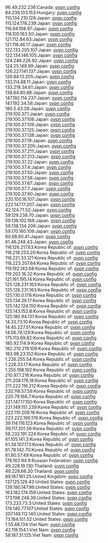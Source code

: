 96.49.232.236:Canada: [ovpn config](vpn/96_49_232_236.ovpn)  
84.236.103.153:Hungary: [ovpn config](vpn/84_236_103_153.ovpn)  
110.134.210.128:Japan: [ovpn config](vpn/110_134_210_128.ovpn)  
115.124.178.239:Japan: [ovpn config](vpn/115_124_178_239.ovpn)  
116.94.198.97:Japan: [ovpn config](vpn/116_94_198_97.ovpn)  
118.105.163.50:Japan: [ovpn config](vpn/118_105_163_50.ovpn)  
121.112.84.63:Japan: [ovpn config](vpn/121_112_84_63.ovpn)  
121.116.46.17:Japan: [ovpn config](vpn/121_116_46_17.ovpn)  
122.133.205.107:Japan: [ovpn config](vpn/122_133_205_107.ovpn)  
122.134.146.105:Japan: [ovpn config](vpn/122_134_146_105.ovpn)  
124.246.226.92:Japan: [ovpn config](vpn/124_246_226_92.ovpn)  
124.25.148.99:Japan: [ovpn config](vpn/124_25_148_99.ovpn)  
126.227.141.137:Japan: [ovpn config](vpn/126_227_141_137.ovpn)  
126.84.13.205:Japan: [ovpn config](vpn/126_84_13_205.ovpn)  
133.114.88.11:Japan: [ovpn config](vpn/133_114_88_11.ovpn)  
133.218.34.61:Japan: [ovpn config](vpn/133_218_34_61.ovpn)  
138.64.80.88:Japan: [ovpn config](vpn/138_64_80_88.ovpn)  
147.192.114.237:Japan: [ovpn config](vpn/147_192_114_237.ovpn)  
147.192.34.58:Japan: [ovpn config](vpn/147_192_34_58.ovpn)  
180.5.43.28:Japan: [ovpn config](vpn/180_5_43_28.ovpn)  
219.100.37.1:Japan: [ovpn config](vpn/219_100_37_1.ovpn)  
219.100.37.108:Japan: [ovpn config](vpn/219_100_37_108.ovpn)  
219.100.37.109:Japan: [ovpn config](vpn/219_100_37_109.ovpn)  
219.100.37.125:Japan: [ovpn config](vpn/219_100_37_125.ovpn)  
219.100.37.138:Japan: [ovpn config](vpn/219_100_37_138.ovpn)  
219.100.37.19:Japan: [ovpn config](vpn/219_100_37_19.ovpn)  
219.100.37.205:Japan: [ovpn config](vpn/219_100_37_205.ovpn)  
219.100.37.211:Japan: [ovpn config](vpn/219_100_37_211.ovpn)  
219.100.37.213:Japan: [ovpn config](vpn/219_100_37_213.ovpn)  
219.100.37.22:Japan: [ovpn config](vpn/219_100_37_22.ovpn)  
219.100.37.4:Japan: [ovpn config](vpn/219_100_37_4.ovpn)  
219.100.37.50:Japan: [ovpn config](vpn/219_100_37_50.ovpn)  
219.100.37.58:Japan: [ovpn config](vpn/219_100_37_58.ovpn)  
219.100.37.67:Japan: [ovpn config](vpn/219_100_37_67.ovpn)  
219.100.37.7:Japan: [ovpn config](vpn/219_100_37_7.ovpn)  
219.100.37.90:Japan: [ovpn config](vpn/219_100_37_90.ovpn)  
220.100.16.107:Japan: [ovpn config](vpn/220_100_16_107.ovpn)  
222.147.17.207:Japan: [ovpn config](vpn/222_147_17_207.ovpn)  
42.124.71.52:Japan: [ovpn config](vpn/42_124_71_52.ovpn)  
59.129.238.70:Japan: [ovpn config](vpn/59_129_238_70.ovpn)  
59.138.102.168:Japan: [ovpn config](vpn/59_138_102_168.ovpn)  
59.138.134.206:Japan: [ovpn config](vpn/59_138_134_206.ovpn)  
59.170.160.109:Japan: [ovpn config](vpn/59_170_160_109.ovpn)  
60.68.60.41:Japan: [ovpn config](vpn/60_68_60_41.ovpn)  
61.46.248.43:Japan: [ovpn config](vpn/61_46_248_43.ovpn)  
116.126.217.63:Korea Republic of: [ovpn config](vpn/116_126_217_63.ovpn)  
118.218.253.20:Korea Republic of: [ovpn config](vpn/118_218_253_20.ovpn)  
118.221.33.121:Korea Republic of: [ovpn config](vpn/118_221_33_121.ovpn)  
118.223.207.64:Korea Republic of: [ovpn config](vpn/118_223_207_64.ovpn)  
119.192.143.68:Korea Republic of: [ovpn config](vpn/119_192_143_68.ovpn)  
119.202.16.32:Korea Republic of: [ovpn config](vpn/119_202_16_32.ovpn)  
121.161.195.14:Korea Republic of: [ovpn config](vpn/121_161_195_14.ovpn)  
125.128.231.163:Korea Republic of: [ovpn config](vpn/125_128_231_163.ovpn)  
125.128.231.163:Korea Republic of: [ovpn config](vpn/125_128_231_163.ovpn)  
125.130.0.178:Korea Republic of: [ovpn config](vpn/125_130_0_178.ovpn)  
125.134.26.17:Korea Republic of: [ovpn config](vpn/125_134_26_17.ovpn)  
125.142.124.150:Korea Republic of: [ovpn config](vpn/125_142_124_150.ovpn)  
125.143.152.8:Korea Republic of: [ovpn config](vpn/125_143_152_8.ovpn)  
125.180.94.131:Korea Republic of: [ovpn config](vpn/125_180_94_131.ovpn)  
14.33.73.10:Korea Republic of: [ovpn config](vpn/14_33_73_10.ovpn)  
14.45.227.51:Korea Republic of: [ovpn config](vpn/14_45_227_51.ovpn)  
14.56.78.129:Korea Republic of: [ovpn config](vpn/14_56_78_129.ovpn)  
175.113.69.82:Korea Republic of: [ovpn config](vpn/175_113_69_82.ovpn)  
180.92.114.9:Korea Republic of: [ovpn config](vpn/180_92_114_9.ovpn)  
182.210.219.109:Korea Republic of: [ovpn config](vpn/182_210_219_109.ovpn)  
183.98.23.102:Korea Republic of: [ovpn config](vpn/183_98_23_102.ovpn)  
1.226.255.54:Korea Republic of: [ovpn config](vpn/1_226_255_54.ovpn)  
1.228.33.17:Korea Republic of: [ovpn config](vpn/1_228_33_17.ovpn)  
1.255.198.192:Korea Republic of: [ovpn config](vpn/1_255_198_192.ovpn)  
210.97.1.216:Korea Republic of: [ovpn config](vpn/210_97_1_216.ovpn)  
211.208.176.18:Korea Republic of: [ovpn config](vpn/211_208_176_18.ovpn)  
211.222.116.212:Korea Republic of: [ovpn config](vpn/211_222_116_212.ovpn)  
220.116.57.59:Korea Republic of: [ovpn config](vpn/220_116_57_59.ovpn)  
220.79.168.7:Korea Republic of: [ovpn config](vpn/220_79_168_7.ovpn)  
221.147.17.150:Korea Republic of: [ovpn config](vpn/221_147_17_150.ovpn)  
221.149.151.239:Korea Republic of: [ovpn config](vpn/221_149_151_239.ovpn)  
222.110.208.18:Korea Republic of: [ovpn config](vpn/222_110_208_18.ovpn)  
223.222.190.176:Korea Republic of: [ovpn config](vpn/223_222_190_176.ovpn)  
39.114.116.123:Korea Republic of: [ovpn config](vpn/39_114_116_123.ovpn)  
39.117.201.56:Korea Republic of: [ovpn config](vpn/39_117_201_56.ovpn)  
58.232.191.224:Korea Republic of: [ovpn config](vpn/58_232_191_224.ovpn)  
61.105.141.3:Korea Republic of: [ovpn config](vpn/61_105_141_3.ovpn)  
61.38.107.173:Korea Republic of: [ovpn config](vpn/61_38_107_173.ovpn)  
61.78.142.70:Korea Republic of: [ovpn config](vpn/61_78_142_70.ovpn)  
61.80.57.49:Korea Republic of: [ovpn config](vpn/61_80_57_49.ovpn)  
178.163.94.9:Russian Federation: [ovpn config](vpn/178_163_94_9.ovpn)  
49.228.19.130:Thailand: [ovpn config](vpn/49_228_19_130.ovpn)  
49.228.66.30:Thailand: [ovpn config](vpn/49_228_66_30.ovpn)  
89.187.161.25:United Kingdom: [ovpn config](vpn/89_187_161_25.ovpn)  
137.125.129.43:United States: [ovpn config](vpn/137_125_129_43.ovpn)  
139.180.147.96:United States: [ovpn config](vpn/139_180_147_96.ovpn)  
163.182.174.159:United States: [ovpn config](vpn/163_182_174_159.ovpn)  
173.198.248.39:United States: [ovpn config](vpn/173_198_248_39.ovpn)  
173.233.73.3:United States: [ovpn config](vpn/173_233_73_3.ovpn)  
174.140.77.107:United States: [ovpn config](vpn/174_140_77_107.ovpn)  
207.148.112.140:United States: [ovpn config](vpn/207_148_112_140.ovpn)  
73.164.101.52:United States: [ovpn config](vpn/73_164_101_52.ovpn)  
1.55.68.134:Viet Nam: [ovpn config](vpn/1_55_68_134.ovpn)  
42.118.154.1:Viet Nam: [ovpn config](vpn/42_118_154_1.ovpn)  
58.187.31.125:Viet Nam: [ovpn config](vpn/58_187_31_125.ovpn)  
